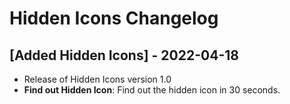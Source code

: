 # Hidden Icons Changelog

## [Added Hidden Icons] - 2022-04-18
- Release of Hidden Icons version 1.0
- **Find out Hidden Icon**: Find out the hidden icon in 30 seconds.
